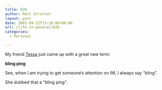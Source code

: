```yaml
---
title: 620
author: Matt Stratton
layout: post
date: 2003-09-22T13:10:00+00:00
url: /life-in-general/620
categories:
  - Personal

---
```

My friend <a href="https://www.nuprinz.blogspot.com/" target="_blank">Tessa</a> just came up with a great new term:

**bling ping**

See, when I am trying to get someone&#8217;s attention on IM, I always say &#8220;bling&#8221;.

She dubbed that a &#8220;bling ping&#8221;.